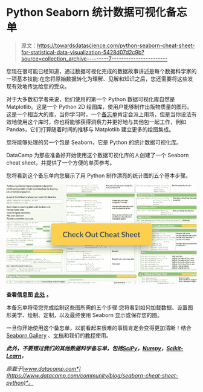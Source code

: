 # Python Seaborn 统计数据可视化备忘单

> 原文：<https://towardsdatascience.com/python-seaborn-cheat-sheet-for-statistical-data-visualization-5428d07d2c9b?source=collection_archive---------7----------------------->

您现在很可能已经知道，通过数据可视化完成的数据故事讲述是每个数据科学家的一项基本技能:在您将原始数据转化为理解、见解和知识之后，您还需要将这些发现有效地传达给您的受众。

对于大多数初学者来说，他们使用的第一个 Python 数据可视化库自然是 Matplotlib。这是一个 Python 2D 绘图库，使用户能够制作出版物质量的图形。这是一个相当大的库，当你学习时，一个[备忘单](https://www.datacamp.com/community/blog/python-matplotlib-cheat-sheet)肯定会派上用场，但是当你设法有效地使用这个库时，你也将能够获得洞察力并更好地与其他包一起工作，例如 Pandas，它们打算随着时间的推移与 Matplotlib 建立更多的绘图集成。

您将能够处理的另一个包是 Seaborn，它是 Python 的统计数据可视化库。

DataCamp 为那些准备好开始使用这个数据可视化库的人创建了一个 Seaborn cheat sheet，并提供了一个方便的单页参考。

您将看到这个备忘单向您展示了用 Python 制作漂亮的统计图的五个基本步骤。

![](img/b6673ea3c655c1cdb23336377d3b311d.png)

**查看信息图** [**此处**](https://s3.amazonaws.com/assets.datacamp.com/blog_assets/Python_Seaborn_Cheat_Sheet.pdf) **。**

本备忘单将带您完成绘制这些图所需的五个步骤:您将看到如何加载数据、设置图形美学、绘制、定制，以及最终使用 Seaborn 显示或保存您的图。

一旦你开始使用这个备忘单，以前看起来很难的事情肯定会变得更加清晰！结合 [Seaborn Gallery](http://seaborn.pydata.org/examples/index.html) 、[文档](http://seaborn.pydata.org/index.html)和我们的[教程](https://www.datacamp.com/community/tutorials/seaborn-python-tutorial)使用。

***此外，不要错过我们的其他数据科学备忘单，包括***[***SciPy***](https://www.datacamp.com/community/blog/python-scipy-cheat-sheet/)***，***[***Numpy***](https://www.datacamp.com/community/blog/python-numpy-cheat-sheet/)***，***[***Scikit-Learn***](https://www.datacamp.com/community/blog/scikit-learn-cheat-sheet/)***，***

*原载于*[*www.datacamp.com*](https://www.datacamp.com/community/blog/seaborn-cheat-sheet-python)*。*